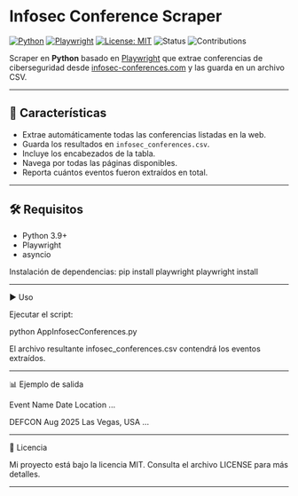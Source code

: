 # Infosec Conference Scraper

[![Python](https://img.shields.io/badge/python-3.9+-blue.svg)](https://www.python.org/)
[![Playwright](https://img.shields.io/badge/Playwright-Automation-green)](https://playwright.dev/python/)
[![License: MIT](https://img.shields.io/badge/License-MIT-yellow.svg)](LICENSE)
![Status](https://img.shields.io/badge/status-active-success.svg)
![Contributions](https://img.shields.io/badge/contributions-welcome-brightgreen.svg)

Scraper en **Python** basado en [Playwright](https://playwright.dev/python/) que extrae conferencias de ciberseguridad desde [infosec-conferences.com](https://infosec-conferences.com/) y las guarda en un archivo CSV.

---

## 🚀 Características
- Extrae automáticamente todas las conferencias listadas en la web.
- Guarda los resultados en `infosec_conferences.csv`.
- Incluye los encabezados de la tabla.
- Navega por todas las páginas disponibles.
- Reporta cuántos eventos fueron extraídos en total.

---

## 🛠️ Requisitos
- Python 3.9+
- Playwright
- asyncio

Instalación de dependencias:
pip install playwright
playwright install


---

▶️ Uso

Ejecutar el script:

python AppInfosecConferences.py

El archivo resultante infosec_conferences.csv contendrá los eventos extraídos.


---

📊 Ejemplo de salida

Event Name	Date	Location	...

DEFCON	Aug 2025	Las Vegas, USA	...



---

📜 Licencia

Mi proyecto está bajo la licencia MIT. Consulta el archivo LICENSE para más detalles.

---
